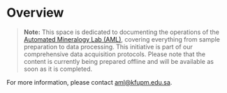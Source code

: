 
# Overview

> **Note:** This space is dedicated to documenting the operations of the [Automated Mineralogy Lab (AML)](https://cpg.kfupm.edu.sa/aml), covering everything from sample preparation to data processing. This initiative is part of our comprehensive data acquisition protocols. Please note that the content is currently being prepared offline and will be available as soon as it is completed.

For more information, please contact [aml@kfupm.edu.sa](mailto:aml@kfupm.edu.sa).

<script>
    window.chtlConfig = { chatbotId: "9578957467" };
</script>
<script async data-id="9578957467" id="chtl-script" type="text/javascript" src="https://chatling.ai/js/embed.js"></script>



